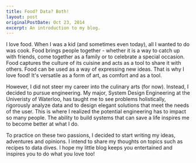 ```yaml
---
title: Food? Data? Both! 
layout: post
originalPostDate: Oct 23, 2014
excerpt: An introduction to my blog.
---
```

I love food. When I was a kid (and sometimes even today), all I wanted to do was cook. Food brings people together - whether it is a way to catch up with friends, come together as a family or to celebrate a special occasion. Food captures the culture of its cuisine and acts as a tool to share it with others. Food can be used as a way of expressing new ideas. That is why I love food! It\'s versatile as a form of art, as comfort and as a tool. 

However, I did not steer my career into the culinary arts (for now). Instead, I decided to pursue engineering. My major, System Design Engineering at the Univeristy of Waterloo, has taught me to see problems holistically, rigorously analyze data and to design elegant solutions that meet the needs of the user. This is where I realized the potential engineering has to impact so many people. The ability to build systems that can save a life inspires me to become better at what I do. 

To practice on these two passions, I decided to start writing my ideas, adventures and opinions. I intend to share my thoughts on topics such as recipes to data dives. I hope my little blog keeps you entertained and inspires you to do what you love too!
